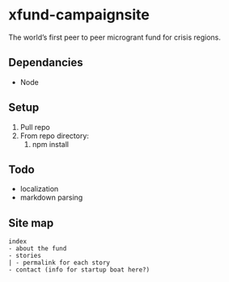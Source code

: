 # xfund-campaignsite

The world’s first peer to peer microgrant fund for crisis regions.

## Dependancies
- Node

## Setup

1. Pull repo
2. From repo directory: 
    1. npm install

## Todo

- localization
- markdown parsing

## Site map

```
index
- about the fund
- stories
| - permalink for each story
- contact (info for startup boat here?)
